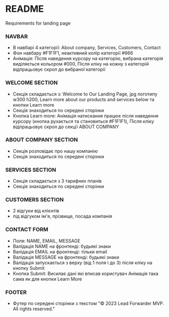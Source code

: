 # README #

Requirements for landing page

### NAVBAR ###

* В навбарі 4 категорії:
    About company,
    Services,
    Customers,
    Contact
* Фон навбару #F1F1F1, неактивний колір категорії #666
* Анімація:
    Після наведення курсору на категорію, вибрана категорія виділяється кольором #000,
    Після кліку на кожну з категорій відпрацьовує скрол до вибраної категорії 

### WELCOME SECTION ###

* Секція складається з: Welcome to Our Landing Page, jpg логотипу w300 h200, Learn more about our products and services below та кнопки Learn more
* Cекція знаходиться по середені сторінки
* Кнопка Learn more:
    Анімація натискання працює після наведення курсору (кнопка рухається та становиться #F1F1F1),
    Після кліку відпрацьовує скрол до секції ABOUT COMPANY

### ABOUT COMPANY SECTION ###

* Секція розповідає про нашу компанію
* Cекція знаходиться по середені сторінки

### SERVICES SECTION ###

* Секція складається з 3 тарифних планів
* Cекція знаходиться по середені сторінки

### CUSTOMERS SECTION ###

* 2 відгуки від клієнтів
* під відгуком ім'я, прізвище, посада компанія

### CONTACT FORM ###

* Поля: NAME, EMAIL, MESSAGE
* Валідація NAME на фронтенді: будьякі знаки
* Валідація EMAIL на фронтенді: тільки email
* Валідація MESSAGE на фронтенді: будьякі знаки
* Валідація запускається з верху (від 1 поля і до 3) після кліку на кнопку Submit
* Кнопка Submit:
    Висилає дані які вписав користувач
    Анімація така сама як для кнопки Learn More

### FOOTER ###

* Футер по середені сторінки з текстом "© 2023 Lead Forwarder MVP. All rights reserved."